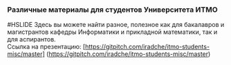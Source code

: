 ### Различные материалы для студентов Университета ИТМО

#HSLIDE
Здесь вы можете найти разное, полезное как для бакалавров и магистрантов кафедры Информатики и прикладной математики, так и для аспирантов.        
Ссылка на презентацию: [https://gitpitch.com/iradche/itmo-students-misc/master]    (https://gitpitch.com/iradche/itmo-students-misc/master)

